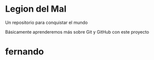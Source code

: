 # Legion del Mal
Un repositorio para conquistar el mundo

Básicamente aprenderemos más sobre Git y GitHub con este proyecto


# fernando

